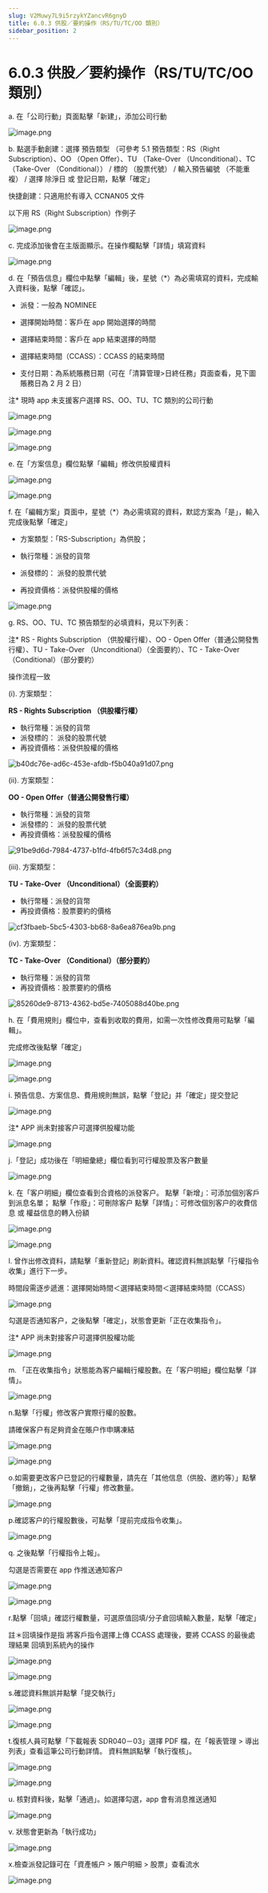 ```yaml
---
slug: V2Muwy7L9i5rzykYZancvR6gnyD
title: 6.0.3 供股／要約操作（RS/TU/TC/OO 類別）
sidebar_position: 2
---
```



# 6.0.3 供股／要約操作（RS/TU/TC/OO 類別）


a. 在「公司行動」頁面點擊「新建」，添加公司行動


![image.png](/assets/50547cc3905f3671d43b2ee89001f4d2.png)


b. 點選手動創建：選擇 預告類型 （可參考 5.1 預告類型：RS（Right Subscription）、OO （Open Offer）、TU （Take-Over （Unconditional）、TC （Take-Over （Conditional）） / 標的 （股票代號） / 輸入預告編號  （不能重複） / 選擇 除淨日 或 登記日期，點擊「確定」


快捷創建：只適用於有導入 CCNAN05 文件


以下用 RS（Right Subscription）作例子


![image.png](/assets/46a95f09b18bb62d30972a04d3635cfa.png)


c. 完成添加後會在主版面顯示。在操作欄點擊「詳情」填寫資料


![image.png](/assets/5795c6a2525bc0d44ffd6895d566ecde.png)


d. 在「預告信息」欄位中點擊「編輯」後，星號（*）為必需填寫的資料，完成輸入資料後，點擊「確認」。



- 派發：一般為 NOMINEE


- 選擇開始時間：客戶在 app 開始選擇的時間


- 選擇結束時間：客戶在 app 結束選擇的時間


- 選擇結束時間（CCASS）：CCASS 的結束時間
- 支付日期：為系統賬務日期（可在「清算管理>日終任務」頁面查看，見下圖賬務日為 2 月 2 日）

注* 現時 app 未支援客户選擇 RS、OO、TU、TC 類別的公司行動


![image.png](/assets/818285dcbb9a95d7e7f295cea2023bf3.png)


![image.png](/assets/b39944e277b18e4f5f69ab76649165f8.png)


![image.png](/assets/dbf150281dc0794915fa3f141977107f.png)


e.  在「方案信息」欄位點擊「編輯」修改供股權資料


![image.png](/assets/6b1146c69c20bf129a4e5145fd75095a.png)


![image.png](/assets/613eabd2044dd7103a830ed76a6e4966.png)


f. 在「編輯方案」頁面中，星號（*）為必需填寫的資料，默認方案為「是」，輸入完成後點擊「確定」


- 方案類型：「RS-Subscription」為供股；


- 執行幣種：派發的貨幣


- 派發標的： 派發的股票代號


- 再投資價格：派發供股權的價格


![image.png](/assets/47e80440ecbfa808b2100c9e15401465.png)


g. RS、OO、TU、TC 預告類型的必填資料，見以下列表：


注* RS - Rights Subscription （供股權行權）、OO - Open Offer（普通公開發售行權）、TU - Take-Over （Unconditional）（全面要約）、TC - Take-Over （Conditional）（部分要約） 


操作流程一致


(i).  方案類型：


**RS - Rights Subscription （供股權行權）**

- 執行幣種：派發的貨幣
- 派發標的： 派發的股票代號
- 再投資價格：派發供股權的價格

![b40dc76e-ad6c-453e-afdb-f5b040a91d07.png](/assets/af114b9be20af5e219539179d9d2a642.png)


(ii).  方案類型：


**OO - Open Offer（普通公開發售行權）**

- 執行幣種：派發的貨幣
- 派發標的： 派發的股票代號
- 再投資價格：派發股權的價格

![91be9d6d-7984-4737-b1fd-4fb6f57c34d8.png](/assets/9cd01cc74b26660b48252a3cfd848698.png)


(iii).  方案類型：


**TU - Take-Over （Unconditional）（全面要約）**

- 執行幣種：派發的貨幣
- 再投資價格：股票要約的價格

![cf3fbaeb-5bc5-4303-bb68-8a6ea876ea9b.png](/assets/f9b22f9b6c5e7dfcb811228fd55d5531.png)


(iv).  方案類型：


**TC - Take-Over （Conditional）（部分要約）**

- 執行幣種：派發的貨幣
- 再投資價格：股票要約的價格

![85260de9-8713-4362-bd5e-7405088d40be.png](/assets/26a802d6c56eb443a035803fc97c2675.png)


h. 在「費用規則」欄位中，查看到收取的費用，如需一次性修改費用可點擊「編輯」。


完成修改後點擊「確定」


![image.png](/assets/4c420f2f0eb8053c61062c885d23f83d.png)


![image.png](/assets/581c87f2642ade18a5ec31ff4f5edb95.png)


i. 預告信息、方案信息、費用規則無誤，點擊「登記」并「確定」提交登記


![image.png](/assets/70010708b0ccb4ece7463e62d051fcc5.png)


注* APP 尚未對接客户可選擇供股權功能


![image.png](/assets/82b9c17a07ebc75399ed652602aabe2f.png)


j.「登記」成功後在「明細彙總」欄位看到可行權股票及客户數量


![image.png](/assets/9ee01e6e45af38964e43d9f0101bd1ae.png)


k. 在「客户明細」欄位查看到合資格的派發客户。
點擊「新增」：可添加個別客戶到派息名單；
點擊「作廢」：可刪除客户
點擊「詳情」：可修改個別客户的收費信息 或 權益信息的轉入份額


![image.png](/assets/d4e2a55c7a3acfa37ff0f828e912e3c8.png)


![image.png](/assets/d11cb5d9545b5e7e0cda669474c188d4.png)


l. 曾作出修改資料，請點擊「重新登記」刷新資料。確認資料無誤點擊「行權指令收集」進行下一步。


時間段需逐步遞進：選擇開始時間＜選擇結束時間＜選擇結束時間（CCASS）


![image.png](/assets/80dedead9feee5536d02c611ff97889e.png)


勾選是否通知客户，之後點擊「確定」，狀態會更新「正在收集指令」。


注* APP 尚未對接客户可選擇供股權功能


![image.png](/assets/581c557e7591e818c55605ef5026e1e5.png)


m. 「正在收集指令」狀態能為客户編輯行權股數。在「客户明細」欄位點擊「詳情」。


![image.png](/assets/3acb720eef0784d296c9e96fa24a149a.png)


n.點擊「行權」修改客户實際行權的股數。


請確保客户有足夠資金在賬户作申購凍結


![image.png](/assets/4ed7199cad568b84bc14a57f27c8a9f5.png)


![image.png](/assets/bfa834ff0af264204f8ec8abf8f6614f.png)


o.如需要更改客户已登記的行權數量，請先在「其他信息（供股、邀約等）」點擊「撤銷」，之後再點擊「行權」修改數量。


![image.png](/assets/f9132468c3c920fdf84999f96436c855.png)


p.確認客户的行權股數後，可點擊「提前完成指令收集」。


![image.png](/assets/b718676bd76ac548d0e2af8d46e27f97.png)


q. 之後點擊「行權指令上報」。


勾選是否需要在 app 作推送通知客户


![image.png](/assets/1aa03188bd13bfaa28beda4e4d487b6b.png)


![image.png](/assets/835662113eb55cae5add946f6ab9fe4e.png)


r.點擊「回填」確認行權數量，可選原值回填/分子倉回填輸入數量，點擊「確定」


註＊回填操作是指 將客戶指令選擇上傳 CCASS 處理後，要將 CCASS 的最後處理結果 回填到系統內的操作


![image.png](/assets/c53c11b29a464cb81ffc0c4e1b0db39c.png)


![image.png](/assets/2c8e84c32ab982059e195b57bf6aa881.png)


s.確認資料無誤并點擊「提交執行」


![image.png](/assets/5085a6d32d286c071197f916a732e4c3.png)


![image.png](/assets/30ff95001cfbe8a26bb8b3da931f1c37.png)


t.復核人員可點擊「下載報表 SDR040－03」選擇 PDF 檔，在「報表管理 > 導出列表」查看這筆公司行動詳情。
資料無誤點擊「執行復核」。


![image.png](/assets/05278e431b95f0c539fb0f2053f3c6ac.png)


![image.png](/assets/6b94039d37624eeea303a1bbfeab510d.png)


u. 核對資料後，點擊「通過」。如選擇勾選，app 會有消息推送通知


![image.png](/assets/b351111d10b538851489e17d07b06f27.png)


v. 狀態會更新為「執行成功」


![image.png](/assets/a98c821202c6c929ea68898b4f4448ed.png)


x.檢查派發記錄可在「資產帳户 > 賬户明細 > 股票」查看流水


![image.png](/assets/4761e4554bd559e9c135aa76107202cf.png)

